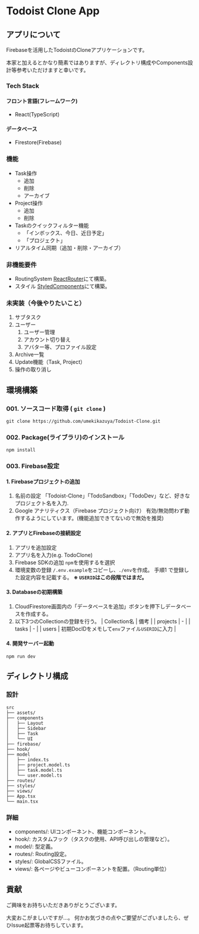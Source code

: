 # Todoist Clone App

## アプリについて
Firebaseを活用したTodoistのCloneアプリケーションです。

本家と加えるとかなり簡素ではありますが、ディレクトリ構成やComponents設計等参考いただけますと幸いです。

### Tech Stack
#### フロント言語(フレームワーク)
- React(TypeScript)

#### データベース
- Firestore(Firebase)

### 機能
- Task操作
  - 追加
  - 削除
  - アーカイブ
- Project操作
  - 追加
  - 削除
- Taskのクイックフィルター機能
  - 「インボックス、今日、近日予定」
  - 「プロジェクト」
- リアルタイム同期（追加・削除・アーカイブ）

### 非機能要件
- RoutingSystem
[ReactRouter](https://reactrouter.com/en/main)にて構築。
- スタイル
[StyledComponents](https://styled-components.com/)にて構築。

### 未実装（今後やりたいこと）
1. サブタスク
2. ユーザー
   1. ユーザー管理
   2. アカウント切り替え
   3. アバター等、プロファイル設定
3. Archive一覧
4. Update機能（Task, Project）
5. 操作の取り消し


## 環境構築
### 001. ソースコード取得 ( `git clone` )
```shell
git clone https://github.com/umekikazuya/Todoist-Clone.git
```

### 002. Package(ライブラリ)のインストール
```shell
npm install
```

### 003. Firebase設定
#### 1. Firebaseプロジェクトの追加
1. 名前の設定
「Todoist-Clone」「TodoSandbox」「TodoDev」など、好きなプロジェクト名を入力.
2. Google アナリティクス（Firebase プロジェクト向け）
有効/無効問わず動作するようにしています。(機能追加できてないので無効を推奨)

#### 2. アプリとFirebaseの接続設定
1. アプリを追加設定
  1. アプリ名を入力(e.g. TodoClone)
  2. Firebase SDKの追加
  `npm`を使用するを選択
2. 環境変数の登録
`/.env.example`をコピーし、`./env`を作成。
手順1 で登録した設定内容を記載する。
**※ `USERID`はこの段階ではまだ。**

#### 3. Databaseの初期構築
1. CloudFirestore画面内の「データベースを追加」ボタンを押下しデータベースを作成する。
2. 以下3つのCollectionの登録を行う。
| Collection名 | 備考 |
| projects | - |
| tasks | - |
| users | 初期DocIDをメモして`env`ファイル`USERID`に入力 |

#### 4. 開発サーバー起動
```shell
npm run dev
```

## ディレクトリ構成
### 設計

```
src
├── assets/
├── components
│   ├── Layout
│   ├── Sidebar
│   ├── Task
│   └── UI
├── firebase/
├── hook/
├── model
│   ├── index.ts
│   ├── project.model.ts
│   ├── task.model.ts
│   └── user.model.ts
├── routes/
├── styles/
├── views/
├── App.tsx
└── main.tsx
```
### 詳細
- components/: UIコンポーネント、機能コンポーネント。
- hook/: カスタムフック（タスクの使用、API呼び出しの管理など）。
- model/: 型定義。
- routes/: Routing設定。
- styles/: GlobalCSSファイル。
- views/: 各ページやビューコンポーネントを配置。（Routing単位）

## 貢献
ご興味をお持ちいただきありがとうございます。

大変おこがましいですが...。
何かお気づきの点やご要望がございましたら、ぜひIssue起票等お待ちしています。
